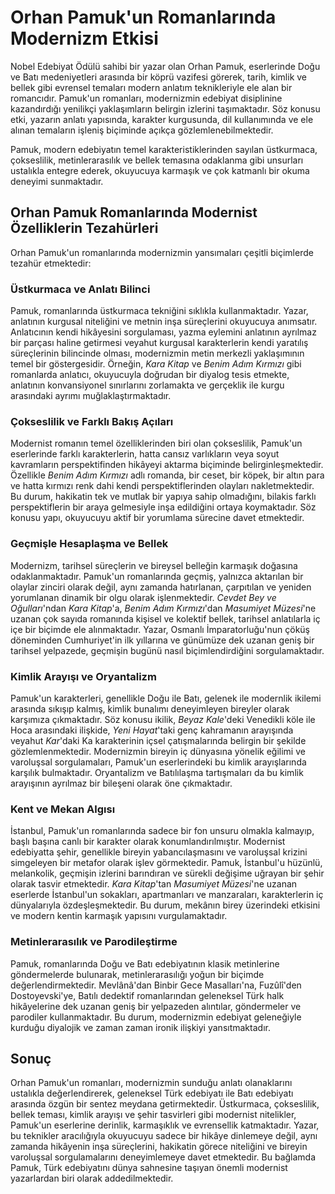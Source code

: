 # Orhan Pamuk'un Romanlarında Modernizm Etkisi

Nobel Edebiyat Ödülü sahibi bir yazar olan Orhan Pamuk, eserlerinde Doğu ve Batı medeniyetleri arasında bir köprü vazifesi görerek, tarih, kimlik ve bellek gibi evrensel temaları modern anlatım teknikleriyle ele alan bir romancıdır. Pamuk'un romanları, modernizmin edebiyat disiplinine kazandırdığı yenilikçi yaklaşımların belirgin izlerini taşımaktadır. Söz konusu etki, yazarın anlatı yapısında, karakter kurgusunda, dil kullanımında ve ele alınan temaların işleniş biçiminde açıkça gözlemlenebilmektedir.

Pamuk, modern edebiyatın temel karakteristiklerinden sayılan üstkurmaca, çokseslilik, metinlerarasılık ve bellek temasına odaklanma gibi unsurları ustalıkla entegre ederek, okuyucuya karmaşık ve çok katmanlı bir okuma deneyimi sunmaktadır.

## Orhan Pamuk Romanlarında Modernist Özelliklerin Tezahürleri

Orhan Pamuk'un romanlarında modernizmin yansımaları çeşitli biçimlerde tezahür etmektedir:

### Üstkurmaca ve Anlatı Bilinci

Pamuk, romanlarında üstkurmaca tekniğini sıklıkla kullanmaktadır. Yazar, anlatının kurgusal niteliğini ve metnin inşa süreçlerini okuyucuya anımsatır. Anlatıcının kendi hikâyesini sorgulaması, yazma eylemini anlatının ayrılmaz bir parçası haline getirmesi veyahut kurgusal karakterlerin kendi yaratılış süreçlerinin bilincinde olması, modernizmin metin merkezli yaklaşımının temel bir göstergesidir. Örneğin, *Kara Kitap* ve *Benim Adım Kırmızı* gibi romanlarda anlatıcı, okuyucuyla doğrudan bir diyalog tesis etmekte, anlatının konvansiyonel sınırlarını zorlamakta ve gerçeklik ile kurgu arasındaki ayrımı muğlaklaştırmaktadır.

### Çokseslilik ve Farklı Bakış Açıları

Modernist romanın temel özelliklerinden biri olan çokseslilik, Pamuk'un eserlerinde farklı karakterlerin, hatta cansız varlıkların veya soyut kavramların perspektifinden hikâyeyi aktarma biçiminde belirginleşmektedir. Özellikle *Benim Adım Kırmızı* adlı romanda, bir ceset, bir köpek, bir altın para ve hatta kırmızı renk dahi kendi perspektiflerinden olayları nakletmektedir. Bu durum, hakikatin tek ve mutlak bir yapıya sahip olmadığını, bilakis farklı perspektiflerin bir araya gelmesiyle inşa edildiğini ortaya koymaktadır. Söz konusu yapı, okuyucuyu aktif bir yorumlama sürecine davet etmektedir.

### Geçmişle Hesaplaşma ve Bellek

Modernizm, tarihsel süreçlerin ve bireysel belleğin karmaşık doğasına odaklanmaktadır. Pamuk'un romanlarında geçmiş, yalnızca aktarılan bir olaylar zinciri olarak değil, aynı zamanda hatırlanan, çarpıtılan ve yeniden yorumlanan dinamik bir olgu olarak işlenmektedir. *Cevdet Bey ve Oğulları*'ndan *Kara Kitap*'a, *Benim Adım Kırmızı*'dan *Masumiyet Müzesi*'ne uzanan çok sayıda romanında kişisel ve kolektif bellek, tarihsel anlatılarla iç içe bir biçimde ele alınmaktadır. Yazar, Osmanlı İmparatorluğu'nun çöküş döneminden Cumhuriyet'in ilk yıllarına ve günümüze dek uzanan geniş bir tarihsel yelpazede, geçmişin bugünü nasıl biçimlendirdiğini sorgulamaktadır.

### Kimlik Arayışı ve Oryantalizm

Pamuk'un karakterleri, genellikle Doğu ile Batı, gelenek ile modernlik ikilemi arasında sıkışıp kalmış, kimlik bunalımı deneyimleyen bireyler olarak karşımıza çıkmaktadır. Söz konusu ikilik, *Beyaz Kale*'deki Venedikli köle ile Hoca arasındaki ilişkide, *Yeni Hayat*'taki genç kahramanın arayışında veyahut *Kar*'daki Ka karakterinin içsel çatışmalarında belirgin bir şekilde gözlemlenmektedir. Modernizmin bireyin iç dünyasına yönelik eğilimi ve varoluşsal sorgulamaları, Pamuk'un eserlerindeki bu kimlik arayışlarında karşılık bulmaktadır. Oryantalizm ve Batılılaşma tartışmaları da bu kimlik arayışının ayrılmaz bir bileşeni olarak öne çıkmaktadır.

### Kent ve Mekan Algısı

İstanbul, Pamuk'un romanlarında sadece bir fon unsuru olmakla kalmayıp, başlı başına canlı bir karakter olarak konumlandırılmıştır. Modernist edebiyatta şehir, genellikle bireyin yabancılaşmasını ve varoluşsal krizini simgeleyen bir metafor olarak işlev görmektedir. Pamuk, İstanbul'u hüzünlü, melankolik, geçmişin izlerini barındıran ve sürekli değişime uğrayan bir şehir olarak tasvir etmektedir. *Kara Kitap*'tan *Masumiyet Müzesi*'ne uzanan eserlerde İstanbul'un sokakları, apartmanları ve manzaraları, karakterlerin iç dünyalarıyla özdeşleşmektedir. Bu durum, mekânın birey üzerindeki etkisini ve modern kentin karmaşık yapısını vurgulamaktadır.

### Metinlerarasılık ve Parodileştirme

Pamuk, romanlarında Doğu ve Batı edebiyatının klasik metinlerine göndermelerde bulunarak, metinlerarasılığı yoğun bir biçimde değerlendirmektedir. Mevlânâ'dan Binbir Gece Masalları'na, Fuzûlî'den Dostoyevski'ye, Batılı dedektif romanlarından geleneksel Türk halk hikâyelerine dek uzanan geniş bir yelpazeden alıntılar, göndermeler ve parodiler kullanmaktadır. Bu durum, modernizmin edebiyat geleneğiyle kurduğu diyalojik ve zaman zaman ironik ilişkiyi yansıtmaktadır.

## Sonuç

Orhan Pamuk'un romanları, modernizmin sunduğu anlatı olanaklarını ustalıkla değerlendirerek, geleneksel Türk edebiyatı ile Batı edebiyatı arasında özgün bir sentez meydana getirmektedir. Üstkurmaca, çokseslilik, bellek teması, kimlik arayışı ve şehir tasvirleri gibi modernist nitelikler, Pamuk'un eserlerine derinlik, karmaşıklık ve evrensellik katmaktadır. Yazar, bu teknikler aracılığıyla okuyucuyu sadece bir hikâye dinlemeye değil, aynı zamanda hikâyenin inşa süreçlerini, hakikatin görece niteliğini ve bireyin varoluşsal sorgulamalarını deneyimlemeye davet etmektedir. Bu bağlamda Pamuk, Türk edebiyatını dünya sahnesine taşıyan önemli modernist yazarlardan biri olarak addedilmektedir.